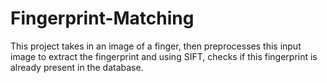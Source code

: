 # Fingerprint-Matching
This project takes in an image of a finger, then preprocesses this input image to extract the fingerprint and using SIFT, checks if this fingerprint is already present in the database.
